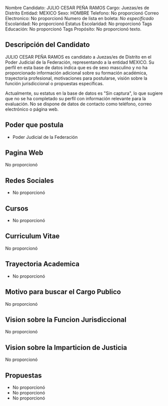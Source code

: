 Nombre Candidato: JULIO CESAR PEÑA RAMOS
Cargo: Juezas/es de Distrito
Entidad: MEXICO
Sexo: HOMBRE
Telefono: No proporcionó
Correo Electronico: No proporcionó
Numero de lista en boleta: *No especificado*
Escolaridad: No proporcionó
Estatus Escolaridad: No proporcionó
Tags Educación: No proporcionó
Tags Propósito: No proporcionó texto.


## Descripción del Candidato 

JULIO CESAR PEÑA RAMOS es candidato a Juezas/es de Distrito en el Poder Judicial de la Federación, representando a la entidad MEXICO. Su perfil en esta base de datos indica que es de sexo masculino y no ha proporcionado información adicional sobre su formación académica, trayectoria profesional, motivaciones para postularse, visión sobre la función jurisdiccional o propuestas específicas.

Actualmente, su estatus en la base de datos es "Sin captura", lo que sugiere que no se ha completado su perfil con información relevante para la evaluación. No se dispone de datos de contacto como teléfono, correo electrónico o página web.


## Poder que postula

- Poder Judicial de la Federación


## Pagina Web

No proporcionó


## Redes Sociales

- No proporcionó


## Cursos

- No proporcionó


## Curriculum Vitae

No proporcionó


## Trayectoria Academica

- No proporcionó


## Motivo para buscar el Cargo Publico

No proporcionó


## Vision sobre la Funcion Jurisdiccional

No proporcionó


## Vision sobre la Imparticion de Justicia

No proporcionó


## Propuestas

- No proporcionó
- No proporcionó
- No proporcionó

